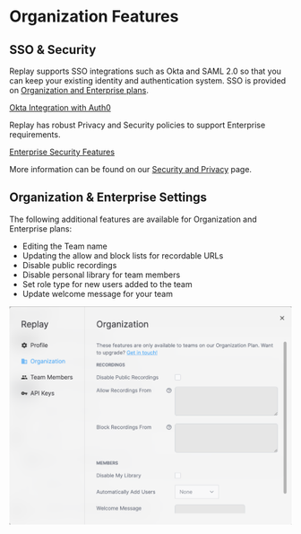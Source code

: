 # Organization Features

## SSO & Security

Replay supports SSO integrations such as Okta and SAML 2.0 so that you can keep your existing identity and authentication system. SSO is provided on [Organization and Enterprise plans](https://replay.io/pricing).

[Okta Integration with Auth0](Organization%20Features%207327755d24694d28be79bce5974ca920/Okta%20Integration%20with%20Auth0%2088cbc5fdfd514f1db3b9343760b52c9e.md)

Replay has robust Privacy and Security policies to support Enterprise requirements. 

[Enterprise Security Features](Organization%20Features%207327755d24694d28be79bce5974ca920/Enterprise%20Security%20Features%205b87af25ce8146caa54ef86f312411ec.md)

More information can be found on our [Security and Privacy](https://www.replay.io/security-privacy) page.

## Organization & Enterprise Settings

The following additional features are available for Organization and Enterprise plans:

- Editing the Team name
- Updating the allow and block lists for recordable URLs
- Disable public recordings
- Disable personal library for team members
- Set role type for new users added to the team
- Update welcome message for your team

![Screen Shot 2022-06-06 at 7.00.06 PM.png](Organization%20Features%207327755d24694d28be79bce5974ca920/Screen_Shot_2022-06-06_at_7.00.06_PM.png)